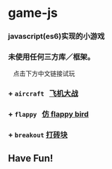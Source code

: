 # game-js
### javascript(es6)实现的小游戏

### 未使用任何三方库／框架。
    点击下方中文链接试玩
 
 ### + `aircraft`   [飞机大战](https://warm-fjord-63972.herokuapp.com/game/aircraft/game.html)
 
 ### + `flappy`   [仿 flappy bird](https://warm-fjord-63972.herokuapp.com/game/flappy/game.html)
 
 ### + `breakout`   [打砖块](https://warm-fjord-63972.herokuapp.com/game/breakout/game.html)

## **Have Fun!**
